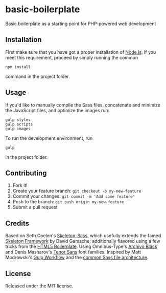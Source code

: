 # basic-boilerplate

Basic boilerplate as a starting point for PHP-powered web development

## Installation
First make sure that you have got a proper installation of [Node.js](https://nodejs.org). If you meet this requirement, proceed by simply running the common
```
npm install
```
command in the project folder.

## Usage
If you'd like to manually compile the Sass files, concatenate and minimize the JavaScript files, and optimize the images run: 
```
gulp styles
gulp scripts
gulp images
```
To run the development environment, run 
```
gulp
```
in the project folder.

## Contributing
1. Fork it!
2. Create your feature branch: `git checkout -b my-new-feature`
3. Commit your changes: `git commit -m 'Add some feature'`
4. Push to the branch: `git push origin my-new-feature`
5. Submit a pull request

## Credits
Based on Seth Coelen's [Skeleton-Sass](https://github.com/WhatsNewSaes/Skeleton-Sass), which usefully extends the famed [Skeleton Framework](http://getskeleton.com/) by David Gamache; additionally flavored using a few tricks from the [HTML5 Boilerplate](https://github.com/h5bp/html5-boilerplate).
Using Omnibus-Type's [Archivo Black](https://fonts.google.com/specimen/Archivo+Black) and Denis Masharov's [Tenor Sans](https://fonts.google.com/specimen/Tenor+Sans) font families. 
Inspired by Matt Modrowski's [Gulp Workflow](http://mattmodrowski.com/blog/using-gulp-in-your-web-design-workflow/) and the [common Sass file architecture](https://www.sitepoint.com/architecture-sass-project/).

## License
Released under the MIT license.